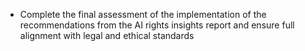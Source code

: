 - Complete the final assessment of the implementation of the recommendations from the AI rights insights report and ensure full alignment with legal and ethical standards